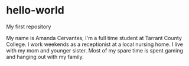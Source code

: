 # hello-world
My first repository

My name is Amanda Cervantes, I'm a full time student at Tarrant County College. I work weekends as a receptionist at a local nursing home.
I live with my mom and younger sister. Most of my spare time is spent gaming and hanging out with my family.
